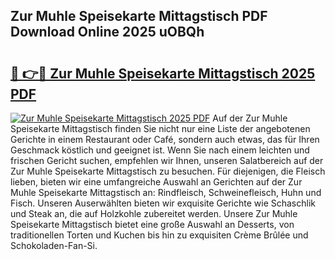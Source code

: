 ## Zur Muhle Speisekarte Mittagstisch PDF Download Online 2025 uOBQh

# <h2><a href="http://gcbat1.nevu.top/?p=Zur+Muhle+Speisekarte+Mittagstisch">🔗 👉🔴 Zur Muhle Speisekarte Mittagstisch 2025 PDF</a></h2>

[![Zur Muhle Speisekarte Mittagstisch 2025 PDF](https://i.imgur.com/dBaPXMq.png)](http://gcbat1.nevu.top/?p=Zur+Muhle+Speisekarte+Mittagstisch)
Auf der Zur Muhle Speisekarte Mittagstisch finden Sie nicht nur eine Liste der angebotenen Gerichte in einem Restaurant oder Café, sondern auch etwas, das für Ihren Geschmack köstlich und geeignet ist. Wenn Sie nach einem leichten und frischen Gericht suchen, empfehlen wir Ihnen, unseren Salatbereich auf der Zur Muhle Speisekarte Mittagstisch zu besuchen. Für diejenigen, die Fleisch lieben, bieten wir eine umfangreiche Auswahl an Gerichten auf der Zur Muhle Speisekarte Mittagstisch an: Rindfleisch, Schweinefleisch, Huhn und Fisch. Unseren Auserwählten bieten wir exquisite Gerichte wie Schaschlik und Steak an, die auf Holzkohle zubereitet werden. Unsere Zur Muhle Speisekarte Mittagstisch bietet eine große Auswahl an Desserts, von traditionellen Torten und Kuchen bis hin zu exquisiten Crème Brûlée und Schokoladen-Fan-Si.
